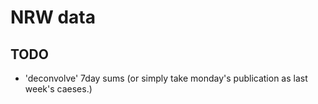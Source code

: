 # NRW data

## TODO
* 'deconvolve' 7day sums (or simply take monday's publication as last week's caeses.)